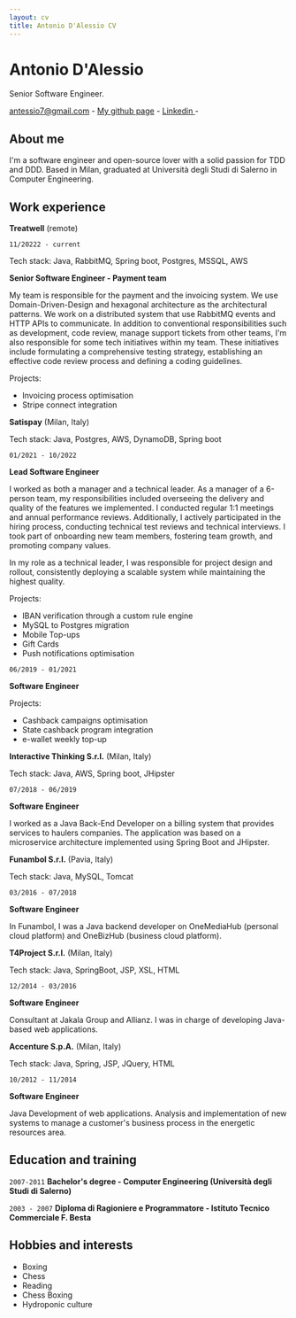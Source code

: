 ```yaml
---
layout: cv
title: Antonio D'Alessio CV
---
```

# Antonio D'Alessio
Senior Software Engineer.

<div id="webaddress">
<a href="antessio7@agmail.com"><i class="fa-solid fa-users"></i>  antessio7@gmail.com</a> -
<a href="https://github.com/antessio"><i class="fa-brands fa-github"></i> My github page</a> - 
<a href="https://www.linkedin.com/in/antonio-d-alessio-50149466/"><i class="fa-brands fa-linkedin"></i> Linkedin </a> - 
</div>


## About me

I'm a software engineer and open-source lover with a solid passion for TDD and DDD.
Based in Milan, graduated at Università degli Studi di Salerno in Computer Engineering.


## Work experience

__Treatwell__ (remote)

`11/20222 - current`

Tech stack: Java, RabbitMQ, Spring boot, Postgres, MSSQL, AWS

**Senior Software Engineer - Payment team**


My team is responsible for the payment and the invoicing system.
We use Domain-Driven-Design and hexagonal architecture as the architectural patterns. 
We work on a distributed system that use RabbitMQ events and HTTP APIs to communicate.
In addition to conventional responsibilities such as development, code review, manage support tickets from other teams, I'm also responsible for some tech initiatives within my team. 
These initiatives include formulating a comprehensive testing strategy, establishing an effective code review process and defining a coding guidelines.

Projects:
- Invoicing process optimisation
- Stripe connect integration

__Satispay__ (Milan, Italy)

Tech stack: Java, Postgres, AWS, DynamoDB, Spring boot

`01/2021 - 10/2022`

**Lead Software Engineer**

I worked as both a manager and a technical leader. As a manager of a 6-person team, my responsibilities included overseeing the delivery and quality of the features we implemented. 
I conducted regular 1:1 meetings and annual performance reviews. Additionally, I actively participated in the hiring process, conducting technical test reviews and technical interviews. I took part of onboarding new team members, fostering team growth, and promoting company values.

In my role as a technical leader, I was responsible for project design and rollout, consistently deploying a scalable system while maintaining the highest quality.

Projects:
- IBAN verification through a custom rule engine
- MySQL to Postgres migration
- Mobile Top-ups
- Gift Cards
- Push notifications optimisation


`06/2019 - 01/2021`

**Software Engineer**

Projects:
- Cashback campaigns optimisation
- State cashback program integration
- e-wallet weekly top-up

__Interactive Thinking S.r.l.__ (Milan, Italy)

Tech stack: Java, AWS, Spring boot, JHipster

`07/2018 - 06/2019`

**Software Engineer**

I worked as a Java Back-End Developer on a billing system that provides services to haulers companies.
The application was based on a microservice architecture implemented using Spring Boot and JHipster.

__Funambol S.r.l.__ (Pavia, Italy)

Tech stack: Java, MySQL, Tomcat

`03/2016 - 07/2018`

**Software Engineer**

In Funambol, I was a Java backend developer on OneMediaHub (personal cloud platform) and OneBizHub (business cloud platform).

__T4Project S.r.l.__ (Milan, Italy)

Tech stack: Java, SpringBoot, JSP, XSL, HTML

`12/2014 - 03/2016`

**Software Engineer**

Consultant at Jakala Group and Allianz. I was in charge of developing Java-based web applications.

__Accenture S.p.A.__ (Milan, Italy)

Tech stack: Java, Spring, JSP, JQuery, HTML

`10/2012 - 11/2014`

**Software Engineer**

Java Development of web applications. Analysis and implementation of new systems to manage a customer's business process in the energetic resources area.

## Education and training

`2007-2011`
__Bachelor's degree - Computer Engineering (Università degli Studi di Salerno)__

`2003 - 2007`
__Diploma di Ragioniere e Programmatore -  Istituto Tecnico Commerciale F. Besta__

## Hobbies and interests
- Boxing
- Chess
- Reading
- Chess Boxing
- Hydroponic culture


<!-- ### Footer

Last updated: May 2013 -->


